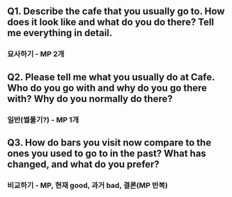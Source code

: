 ## Q1. Describe the cafe that you usually go to. How does it look like and what do you do there? Tell me everything in detail.
### 묘사하기 - MP 2개

## Q2. Please tell me what you usually do at Cafe. Who do you go with and why do you go there with? Why do you normally do there?
### 일반(썰풀기?) - MP 1개

## Q3. How do bars you visit now compare to the ones you used to go to in the past? What has changed, and what do you prefer?
### 비교하기 - MP, 현재 good, 과거 bad, 결론(MP 반복)

